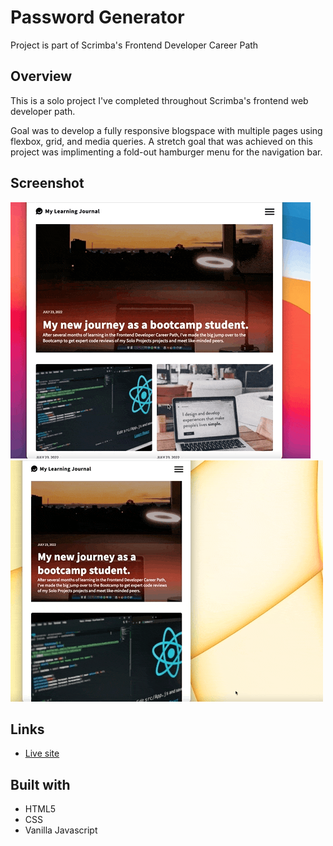 # Password Generator

Project is part of Scrimba's Frontend Developer Career Path

## Overview

This is a solo project I've completed throughout Scrimba's frontend web developer path.

Goal was to develop a fully responsive blogspace with multiple pages using flexbox, grid, and media queries. A stretch goal that was achieved on this project was implimenting a fold-out hamburger menu for the navigation bar.

## Screenshot

![](learning-journal-one.gif)
![](learning-journal-two.gif)


## Links

- [Live site](https://quanglyho.github.io/solo_projects/learning-journal/)


## Built with

- HTML5
- CSS
- Vanilla Javascript

